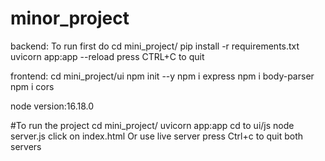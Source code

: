 # minor_project
backend:
To run first do
cd mini_project/
pip install -r requirements.txt
uvicorn app:app --reload
press CTRL+C to quit

frontend:
cd mini_project/ui
npm init --y
npm i express
npm i body-parser
npm i cors

node version:16.18.0

#To run the project
cd mini_project/
uvicorn app:app
cd to ui/js
node server.js
click on index.html Or use live server
press Ctrl+c to quit both servers

